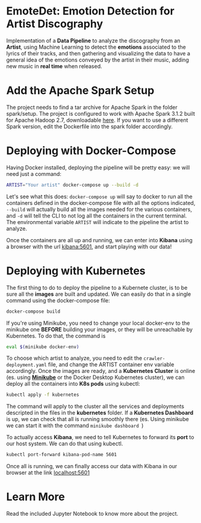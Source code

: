 # EmoteDet: Emotion Detection for Artist Discography
Implementation of a **Data Pipeline** to analyze the discography from an **Artist**, using Machine Learning to detect the **emotions** associated to the lyrics of their tracks, and then gathering and visualizing the data to have a general idea of the emotions conveyed by the artist in their music, adding new music in **real time** when released.


# Add the Apache Spark Setup
The project needs to find a tar archive for Apache Spark in the folder spark/setup. The project is configured to work with Apache Spark 3.1.2 built for Apache Hadoop 2.7, downloadable [here](https://www.apache.org/dyn/closer.lua/spark/spark-3.1.2/spark-3.1.2-bin-hadoop2.7.tgz). If you want to use a different Spark version, edit the Dockerfile into the spark folder accordingly.

# Deploying with Docker-Compose

Having Docker installed, deploying the pipeline will be pretty easy: we will need just a command:

```bash
ARTIST="Your artist" docker-compose up --build -d
```

Let's see what this does: ```docker-compose up``` will say to docker to run all the containers defined in the docker-compose file with all the options indicated, ```--build``` will actually build all the images needed for the various containers, and ```-d``` will tell the CLI to not log all the containers in the current terminal. The environmental variable ```ARTIST``` will indicate to the pipeline the artist to analyze.

Once the containers are all up and running, we can enter into **Kibana** using a browser with the url [kibana:5601](http://kibana:5601), and start playing with our data!


# Deploying with Kubernetes

The first thing to do to deploy the pipeline to a Kubernete cluster, is to be sure all the **images** are built and updated. We can easily do that in a single command using the docker-compose file:
```bash
docker-compose build
```

If you're using Minikube, you need to change your local docker-env to the minikube one **BEFORE** building your images, or they will be unreachable by Kubernetes. To do that, the command is 

```bash
eval $(minikube docker-env)
```

To choose which artist to analyze, you need to edit the ```crawler-deployment.yaml``` file, and change the ARTIST container env variable accordingly.
Once the images are ready, and a **Kubernetes Cluster** is online (es. using [**Minikube**](https://minikube.sigs.k8s.io/docs/) or the Docker Desktop Kubernetes cluster), we can deploy all the containers into **K8s pods** using kubectl:
```bash
kubectl apply -f kubernetes
```
The command will apply to the cluster all the services and deployments descripted in the files in the **kubernetes** folder. If a **Kubernetes Dashboard** is up, we can check that all is running smoothly there (es. Using minikube we can start it with the command ```minikube dashboard ```)

To actually access **Kibana**, we need to tell Kubernetes to forward its **port** to our host system. We can do that using kubectl.

```bash
kubectl port-forward kibana-pod-name 5601
```
Once all is running, we can finally access our data with Kibana in our browser at the link [localhost:5601](localhost:5601)

# Learn More
Read the included Jupyter Notebook to know more about the project.
